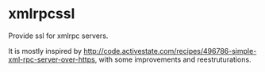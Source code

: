 # xmlrpcssl
Provide ssl for xmlrpc servers.

It is mostly inspired by http://code.activestate.com/recipes/496786-simple-xml-rpc-server-over-https, with some improvements and reestruturations.

